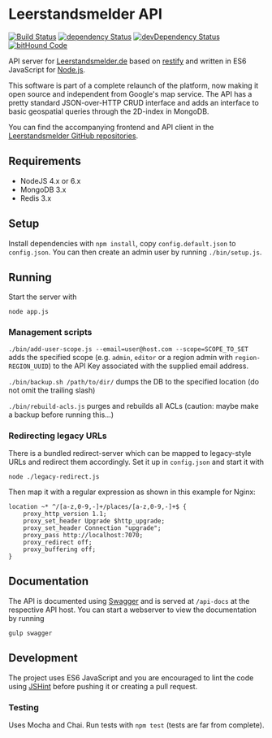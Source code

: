 # Leerstandsmelder API

[![Build Status](https://travis-ci.org/Leerstandsmelder/leerstandsmelder-node-api.svg?branch=master)](https://travis-ci.org/Leerstandsmelder/leerstandsmelder-node-api) [![dependency Status](https://david-dm.org/Leerstandsmelder/leerstandsmelder-node-api.svg)](https://david-dm.org/Leerstandsmelder/leerstandsmelder-node-api) [![devDependency Status](https://david-dm.org/Leerstandsmelder/leerstandsmelder-node-api/dev-status.svg)](https://david-dm.org/Leerstandsmelder/leerstandsmelder-node-api#info=devDependencies) [![bitHound Code](https://www.bithound.io/github/Leerstandsmelder/leerstandsmelder-node-api/badges/code.svg)](https://www.bithound.io/github/Leerstandsmelder/leerstandsmelder-node-api)

API server for [Leerstandsmelder.de](http://www.leerstandsmelder.de) based on [restify](http://restify.com) and written in ES6 JavaScript for [Node.js](https://nodejs.org).

This software is part of a complete relaunch of the platform, now making it open source and independent from Google's map service. The API has a pretty standard JSON-over-HTTP CRUD interface and adds an interface to basic geospatial queries through the 2D-index in MongoDB.

You can find the accompanying frontend and API client in the [Leerstandsmelder GitHub repositories](https://github.com/Leerstandsmelder).

## Requirements

* NodeJS 4.x or 6.x
* MongoDB 3.x
* Redis 3.x

## Setup

Install dependencies with ``npm install``, copy ``config.default.json`` to ``config.json``. You can then create an admin user by running ``./bin/setup.js``.

## Running

Start the server with
```
node app.js
```

### Management scripts

``./bin/add-user-scope.js --email=user@host.com --scope=SCOPE_TO_SET`` adds the specified scope (e.g. ``admin``, ``editor`` or a region admin with ``region-REGION_UUID``) to the API Key associated with the supplied email address.

``./bin/backup.sh /path/to/dir/`` dumps the DB to the specified location (do not omit the trailing slash) 

``./bin/rebuild-acls.js`` purges and rebuilds all ACLs (caution: maybe make a backup before running this...)

### Redirecting legacy URLs

There is a bundled redirect-server which can be mapped to legacy-style URLs and redirect them accordingly. Set it up in ``config.json`` and start it with

```
node ./legacy-redirect.js
```

Then map it with a regular expression as shown in this example for Nginx:

```
location ~* ^/[a-z,0-9,-]+/places/[a-z,0-9,-]+$ {
    proxy_http_version 1.1;
    proxy_set_header Upgrade $http_upgrade;
    proxy_set_header Connection "upgrade";
    proxy_pass http://localhost:7070;
    proxy_redirect off;
    proxy_buffering off;
}
```

## Documentation

The API is documented using [Swagger](http://swagger.io/) and is served at ``/api-docs`` at the respective API host. You can start a webserver to view the documentation by running
```
gulp swagger
```

## Development

The project uses ES6 JavaScript and you are encouraged to lint the code using [JSHint](http://jshint.com/) before pushing it or creating a pull request.

### Testing ###

Uses Mocha and Chai. Run tests with ``npm test`` (tests are far from complete).